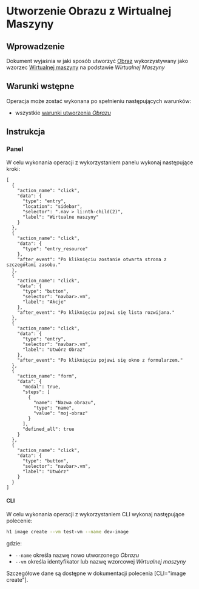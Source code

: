 # Utworzenie Obrazu z Wirtualnej Maszyny

## Wprowadzenie

Dokument wyjaśnia w jaki sposób utworzyć [Obraz](/resource/storage/iso.md) wykorzystywany jako wzorzec [Wirtualnej maszyny](/resource/compute/virtual-machine.md) na podstawie *Wirtualnej Maszyny*
 
## Warunki wstępne

Operacja może zostać wykonana po spełnieniu następujących warunków:

* wszystkie [warunki utworzenia *Obrazu*](/resource/storage/disk.md#utworzenie)

## Instrukcja

### Panel

W celu wykonania operacji z wykorzystaniem panelu wykonaj następujące kroki:

```guide
[
  {
    "action_name": "click",
    "data": {
      "type": "entry",
      "location": "sidebar",
      "selector": ".nav > li:nth-child(2)",
      "label": "Wirtualne maszyny"
    }
  },
  {
    "action_name": "click",
    "data": {
      "type": "entry_resource"
    },
    "after_event": "Po kliknięciu zostanie otwarta strona z szczegółami zasobu."
  },
  {
    "action_name": "click",
    "data": {
      "type": "button",
      "selector": "navbar>.vm",
      "label": "Akcje"
    },
    "after_event": "Po kliknięciu pojawi się lista rozwijana."
  },
  {
    "action_name": "click",
    "data": {
      "type": "entry",
      "selector": "navbar>.vm",
      "label": "Utwórz Obraz"
    },
    "after_event": "Po kliknięciu pojawi się okno z formularzem."
  },
  {
    "action_name": "form",
    "data": {
      "modal": true,
      "steps": [
        {
          "name": "Nazwa obrazu",
          "type": "name",
          "value": "moj-obraz"
        }
      ],
      "defined_all": true
    }
  },
  {
    "action_name": "click",
    "data": {
      "type": "button",
      "selector": "navbar>.vm",
      "label": "Utwórz"
    }
  }
]
```

#### CLI

W celu wykonania operacji z wykorzystaniem CLI wykonaj następujące polecenie:

```bash
h1 image create --vm test-vm --name dev-image
```
gdzie:

 * ```--name``` określa nazwę nowo utworzonego *Obrazu*
 * ```--vm``` określa identyfikator lub nazwę wzorcowej *Wirtualnej maszyny*

Szczegółowe dane są dostępne w dokumentacji polecenia [CLI="image create"].